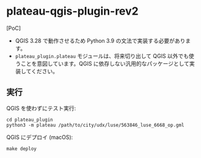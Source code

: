 # plateau-qgis-plugin-rev2

[PoC]

- QGIS 3.28 で動作させるため Python 3.9 の文法で実装する必要があります。
- `plateau_plugin.plateau` モジュールは、将来切り出して QGIS 以外でも使うことを意図しています。QGIS に依存しない汎用的なパッケージとして実装してください。

## 実行

QGIS を使わずにテスト実行:

```console
cd plateau_plugin
python3 -m plateau /path/to/city/udx/luse/563846_luse_6668_op.gml
```

QGIS にデプロイ (macOS):

```console
make deploy
```

